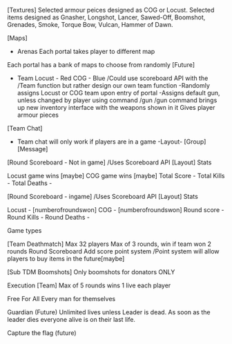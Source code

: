 [Textures]
Selected armour peices designed as COG or Locust.
Selected items designed as Gnasher, Longshot, Lancer, Sawed-Off, Boomshot, Grenades, 
Smoke, Torque Bow, Vulcan, Hammer of Dawn.

[Maps]
- Arenas
Each portal takes player to different map

Each portal has a bank of maps to choose from randomly [Future]
- Team
Locust - Red 
COG - Blue 
/Could use scoreboard API with the /Team function but rather design our own team function
-Randomly assigns Locust or COG team upon entry of portal
-Assigns default gun, unless changed by player using command /gun
/gun command brings up new inventory interface with the weapons shown in it
Gives player armour pieces

[Team Chat]
- Team chat will only work if players are in a game
 -Layout-
[Group]<Player> [Message]

[Round Scoreboard - Not in game] /Uses Scoreboard API
     [Layout]
      Stats

Locust game wins [maybe]
COG game wins [maybe]
Total Score - 
Total Kills - 
Total Deaths -  


[Round Scoreboard - ingame] /Uses Scoreboard API
     [Layout]
      Stats

Locust - [numberofroundswon]
COG - [numberofroundswon]
Round score - 
Round Kills - 
Round Deaths - 


Game types

[Team Deathmatch]
Max 32 players
Max of 3 rounds, win if team won 2 rounds
Round Scoreboard
Add score point system /Point system will allow players to buy items in the future[maybe]


[Sub TDM Boomshots]
Only boomshots for donators ONLY

Execution [Team]
Max of 5 rounds wins
1 live each player

Free For All
Every man for themselves

Guardian (Future)
Unlimited lives unless Leader is dead.
As soon as the leader dies everyone alive is on their last life.


Capture the flag (future)
